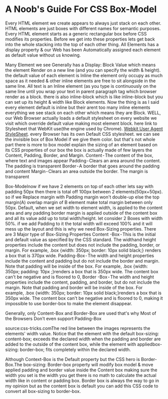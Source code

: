 # A Noob's Guide For CSS Box-Model
Every HTML element we create appears to always just stack on each other. HTML elements are just boxes with different names for semantic purposes. Every HTML element starts as a generic rectangular box before CSS modifies its properties. Before we get into these properties lets get back into the whole stacking into the top of each other thing. All Elements has a display property & our Web has been Automatically assigned each element as default value without us knowing.

Many Element we see Generally has a Display: Block Value which means the element Render on a new line (and you can specify the width & height). the default value of each element is Inline the element only occupy as much space as it needed & other inline elements are free to sit alongside in the same line. All text is an Inline element (as you type is continuously on the same line until you wrap your text in parent paragraph tag which browser render as a block. there is also inline-block which is like inline-block but you can set up its height & width like Block elements.
Now the thing is as I said every element default is inline but their arent too many inline elements everything we see stack on each other which means they are Block. WELL, our Web Browser actually loads a default stylesheet on every website we visit which override default value making most element block. here link to Stylesheet that WebKit use(the engine used by Chrome). [Webkit User Agent StyleSheet](https://trac.webkit.org/browser/trunk/Source/WebCore/css/html.css?rev=82180). every Browser has its own Default CSS stylesheet.
we can see the invisible box of Box Model if we give them color. but that's not whole part there is more to box model explain the sizing of an element based on its CSS properties of our box the box is actually made of few layers the Content, Padding, Border, and Margin.
Content - The content of the box, where text and images appear
Padding - Clears an area around the content. The padding is transparent
Border - A border that goes around the padding and content
Margin - Clears an area outside the border. The margin is transparent

Box-Modelnow if we have 2 elements on top of each other lets say with padding 50px then there is total off 100px between 2 elements(50px+50px). so if we Replace margin with Padding margin won't double-up else the top margin(A) overlap margin of B element make total margin between only 50px.
Default, when we set width to element width, is applied to the content area and any padding border margin is applied outside of the content box and all its value add up to total width/height.
let consider 2 Boxes with width 50%. if we add Padding to it the total width will exceed 100% and it will mess up the layout and this is why we need Box-Sizing properties.
There are 3 Major type of Box-Sizing Properties
Content -Box - This is the initial and default value as specified by the CSS standard. The widthand height properties include the content but does not include the padding, border, or margin. For example, .box {width: 350px; border: 10px solid black;} renders a box that is 370px wide.
Padding-Box - The width and height properties include the content and padding but do not include the border and margin. Note that padding will be inside of the box. For example, .box {width: 350px; padding: 10px ;}renders a box that is 350px wide. The content box can't be negative and is floored to 0,
Border -Box - The width and height properties include the content, padding, and border, but do not include the margin. Note that padding and border will be inside of the box. For example, .box {width: 350px; border: 10px solid black;}renders a box that is 350px wide. The content box can't be negative and is floored to 0, making it impossible to use border-box to make the element disappear.

Generally, only Content-Box and Border-Box are used that's why Most of the Browsers Don't even support Padding-Box


source:css-tricks.comThe red line between the images represents the elements' width value. Notice that the element with the default box-sizing: content-box; exceeds the declared width when the padding and border are added to the outside of the content box, while the element with appliedbox-sizing: border-box; fits completely within the declared width.


Although Context-Box is the Default property but the CSS hero is Border-Box.The box-sizing: Border-box property will modify box model & move applied padding and border value inside the Content box making sure the width you set is the width you get there is no math to calculate the actual width like in content or padding box. Border box is always the way to go in my opinion but as the content box is default you can add this CSS code to convert all box-sizing to border-box.